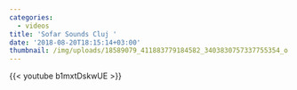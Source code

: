 ```yaml
---
categories:
  - videos
title: 'Sofar Sounds Cluj '
date: '2018-08-20T18:15:14+03:00'
thumbnail: /img/uploads/18589079_411883779184582_3403830757337755354_o.jpg
---
```

{{< youtube b1mxtDskwUE >}}
